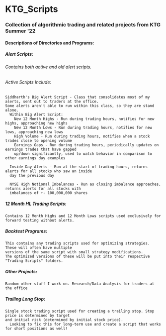 # KTG_Scripts
### Collection of algorithmic trading and related projects from KTG Summer '22

#### Descriptions of Directories and Programs:

##### Alert Scripts:
  ###### Contains both active and old alert scripts.
  
  ###### Active Scripts Include:
    Siddharth's Big Alert Script - Class that consolidates most of my alerts, sent out to traders at the office.
    Some alerts aren't able to run within this class, so they are stand alone.
      Within Big Alert Script:
        New 12 Month Highs - Run during trading hours, notifies for new highs, approaching new highs
        New 12 Month Lows - Run during trading hours, notifies for new lows, approaching new lows
        High Volume - Run during trading hours, notifies when a stock trades close to opening volume
        Earnings Gaps - Run during trading hours, periodically updates on earnings trades that have gapped
        up/down significantly, used to watch behavior in comparison to other earnings day examples
      
      Inside Day Alerts - Run at the start of trading hours, returns alerts for all stocks who saw an inside
      day the previous day
      
      NYSE High Notional Imbalances - Run as closing imbalance approaches, returns alerts for all stocks with
      imbalances of +- 100,000,000 shares

  ##### 12 Month HL Trading Scripts:
    Contains 12 Month Highs and 12 Month Lows scripts used exclusively for forward testing without alerts.
    
  ##### Backtest Programs:
    This contains any trading scripts used for optimizing strategies. These will often have multiple
    versions of the same script with small strategy modifications.
    The optimized versions of these will be put into their respective "Trading Scripts" folders.
  
  ##### Other Projects:
    Random other stuff I work on. Research/Data Analysis for traders at the office
    
  ##### Trailing Long Stop:
    Single stock trading script used for creating a trailing stop. Stop price is determined by target
    and initial risk (determined by initial stock price).
      Looking to fix this for long-term use and create a script that works for short positions as well!
